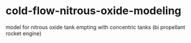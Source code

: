 # cold-flow-nitrous-oxide-modeling
model for nitrous oxide tank empting with concentric tanks (bi propellant rocket engine) 
